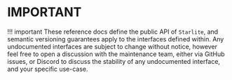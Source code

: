 # IMPORTANT

!!! important
    These reference docs define the public API of `Starlite`, and semantic versioning guarantees apply to the interfaces
    defined within. Any undocumented interfaces are subject to change without notice, however feel free to open a
    discussion with the maintenance team, either via GitHub issues, or Discord to discuss the stability of any
    undocumented interface, and your specific use-case.
